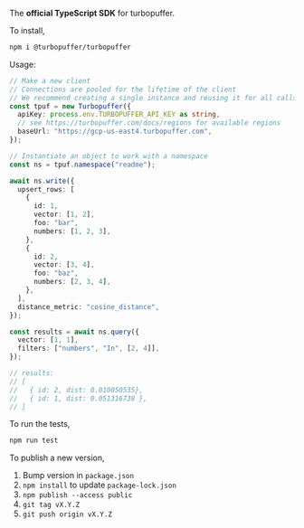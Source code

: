 The **official TypeScript SDK** for turbopuffer.

To install,

```bash
npm i @turbopuffer/turbopuffer
```

Usage:

```ts
// Make a new client
// Connections are pooled for the lifetime of the client
// We recommend creating a single instance and reusing it for all calls
const tpuf = new Turbopuffer({
  apiKey: process.env.TURBOPUFFER_API_KEY as string,
  // see https://turbopuffer.com/docs/regions for available regions
  baseUrl: "https://gcp-us-east4.turbopuffer.com",
});

// Instantiate an object to work with a namespace
const ns = tpuf.namespace("readme");

await ns.write({
  upsert_rows: [
    {
      id: 1,
      vector: [1, 2],
      foo: "bar",
      numbers: [1, 2, 3],
    },
    {
      id: 2,
      vector: [3, 4],
      foo: "baz",
      numbers: [2, 3, 4],
    },
  ],
  distance_metric: "cosine_distance",
});

const results = await ns.query({
  vector: [1, 1],
  filters: ["numbers", "In", [2, 4]],
});

// results:
// [
//   { id: 2, dist: 0.010050535},
//   { id: 1, dist: 0.051316738 },
// ]
```

To run the tests,

```bash
npm run test
```

To publish a new version,

1. Bump version in `package.json`
2. `npm install` to update `package-lock.json`
3. `npm publish --access public`
4. `git tag vX.Y.Z`
5. `git push origin vX.Y.Z`
